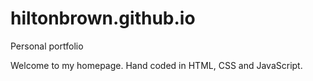 # hiltonbrown.github.io
Personal portfolio

Welcome to my homepage.
Hand coded in HTML, CSS and JavaScript.
